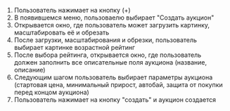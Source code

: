 1. Пользователь нажимает на кнопку (+)
2. В появившемся меню, пользоваелю выбирает "Создать аукцион"
3. Открывается окно, где пользователь может загрузить картинку, масштабировать её и обрезать
4. После загрузки, масштабирования и обрезки, пользователь выбирает картинке возрастной рейтинг
5. После выбора рейтинга, открывается окно, где пользователь должен заполнить все описательные поля аукциона (название, описание)
6. Следующим шагом пользователь выбирает параметры аукциона (стартовая цена, минимальный прирост, автобай, защита от покупки перед концом аукциона)
7. Пользователь нажимает на кнопку "создать" и аукцион создается